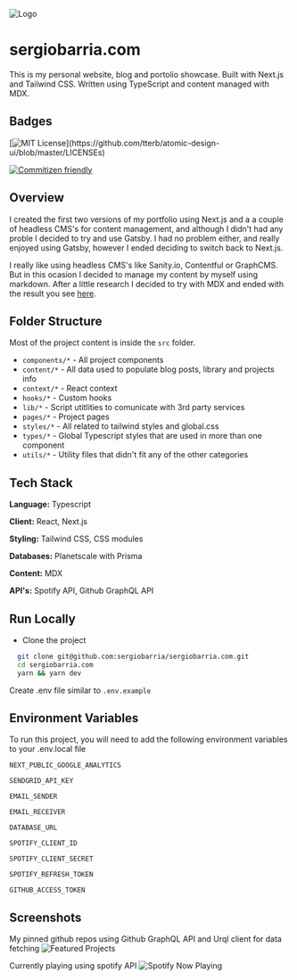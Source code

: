 
![Logo](https://res.cloudinary.com/sbarria-dev/image/upload/v1642303890/sergiobarria/repo/sergiobarria.com-cover-2_nfz8uf.png)


# sergiobarria.com

This is my personal website, blog and portolio showcase. Built with Next.js and Tailwind CSS. Written using TypeScript and content managed with MDX.




## Badges

[![MIT License](https://img.shields.io/apm/l/atomic-design-ui.svg?)](https://github.com/tterb/atomic-design-ui/blob/master/LICENSEs)

[![Commitizen friendly](https://img.shields.io/badge/commitizen-friendly-brightgreen.svg)](http://commitizen.github.io/cz-cli/)

## Overview

I created the first two versions of my portfolio using Next.js and a a couple of headless CMS's for content management, and although I didn't had any proble I decided to try and use Gatsby. I had no problem either, and really enjoyed using Gatsby, however I ended deciding to switch back to Next.js.

I really like using headless CMS's like Sanity.io, Contentful or GraphCMS. But in this ocasion I decided to manage my content by myself using markdown. After a little research I decided to try with MDX and ended with the result you see [here](https://www.sergiobarria.com/).

## Folder Structure

Most of the project content is inside the `src` folder.

- `components/*` - All project components
- `content/*` - All data used to populate blog posts, library and projects info
- `context/*` - React context
- `hooks/*` - Custom hooks
- `lib/*` - Script utitlities to comunicate with 3rd party services
- `pages/*` - Project pages
- `styles/*` - All related to tailwind styles and global.css
- `types/*` - Global Typescript styles that are used in more than one component
- `utils/*` - Utility files that didn't fit any of the other categories


## Tech Stack

**Language:** Typescript

**Client:** React, Next.js

**Styling:** Tailwind CSS, CSS modules

**Databases:** Planetscale with Prisma

**Content:** MDX

**API's:** Spotify API, Github GraphQL API


## Run Locally

- Clone the project

```bash
  git clone git@github.com:sergiobarria/sergiobarria.com.git
  cd sergiobarria.com
  yarn && yarn dev
```

Create .env file similar to `.env.example`



## Environment Variables

To run this project, you will need to add the following environment variables to your .env.local file

`NEXT_PUBLIC_GOOGLE_ANALYTICS`

`SENDGRID_API_KEY`

`EMAIL_SENDER`

`EMAIL_RECEIVER`

`DATABASE_URL`

`SPOTIFY_CLIENT_ID`

`SPOTIFY_CLIENT_SECRET`

`SPOTIFY_REFRESH_TOKEN`

`GITHUB_ACCESS_TOKEN`


## Screenshots

My pinned github repos using Github GraphQL API and Urql client for data fetching
![Featured Projects](https://res.cloudinary.com/sbarria-dev/image/upload/v1642280532/sergiobarria/repo/featured_projects_ltdrog.png)

Currently playing using spotify API
![Spotify Now Playing](https://res.cloudinary.com/sbarria-dev/image/upload/v1642280643/sergiobarria/repo/spotify_now_playing_nae3rq.png)
